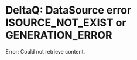 # DeltaQ: DataSource error ISOURCE_NOT_EXIST or GENERATION_ERROR

Error: Could not retrieve content.